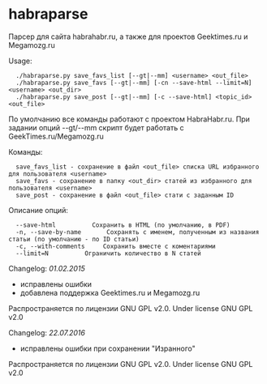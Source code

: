 # habraparse
Парсер для сайта habrahabr.ru, а также для проектов Geektimes.ru и Megamozg.ru

Usage:
```
  ./habraparse.py save_favs_list [--gt|--mm] <username> <out_file>
  ./habraparse.py save_favs [--gt|--mm] [-cn --save-html --limit=N] <username> <out_dir>
  ./habraparse.py save_post [--gt|--mm] [-c --save-html] <topic_id> <out_file>
```
По умолчанию все команды работают с проектом HabraHabr.ru.
При задании опций --gt/--mm скрипт будет работать с GeekTimes.ru/Megamozg.ru

Команды:
```
  save_favs_list - сохранение в файл <out_file> списка URL избранного для пользователя <username>
  save_favs - сохранение в папку <out_dir> статей из избранного для пользователя <username>
  save_post - сохранение в файл <out_file> стати с заданным ID
```

Описание опций:
```
  --save-html          Сохранить в HTML (по умолчанию, в PDF)
  -n, --save-by-name       Сохранять с именем, полученным из названия статьи (по умолчанию - по ID статьи)
  -c, --with-comments     Сохранить вместе с коментариями
  --limit=N          Ограничить количество в N статей
```

Changelog:
*01.02.2015*
- исправлены ошибки
- добавлена поддержка Geektimes.ru и Megamozg.ru

Распространяется по лицензии GNU GPL v2.0.
Under license GNU GPL v2.0


Changelog:
*22.07.2016*
- исправлены ошибки при сохранении "Изранного"

Распространяется по лицензии GNU GPL v2.0.
Under license GNU GPL v2.0
